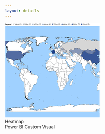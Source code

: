 ```yaml
---
layout: details
---
```

<div class="details__card">
  <div class="details__card-image">
    <img src="/website/assets/images/heatmap-icon.png">
  </div>
  <div class="details__card-text">
    <div class="details__card-title">
      Heatmap
    </div>
    <div class="details__card-description">
      Power BI Custom Visual
    </div>
  </div>
</div>

